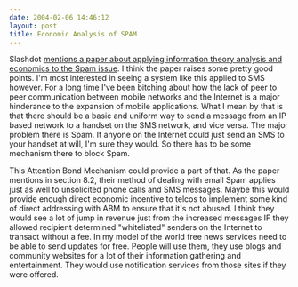 ```yaml
---
date: 2004-02-06 14:46:12
layout: post
title: Economic Analysis of SPAM
---
```


Slashdot [mentions a paper about applying information theory analysis and economics to the Spam issue](http://slashdot.org/article.pl?sid=04/02/06/141221). I think the paper raises some pretty good points. I'm most interested in seeing a system like this applied to SMS however. For a long time I've been bitching about how the lack of peer to peer communication between mobile networks and the Internet is a major hinderance to the expansion of mobile applications. What I mean by that is that there should be a basic and uniform way to send a message from an IP based network to a handset on the SMS network, and vice versa. The major problem there is Spam. If anyone on the Internet could just send an SMS to your handset at will, I'm sure they would. So there has to be some mechanism there to block Spam.

This Attention Bond Mechanism could provide a part of that. As the paper mentions in section 8.2, their method of dealing with email Spam applies just as well to unsolicited phone calls and SMS messages. Maybe this would provide enough direct economic incentive to telcos to implement some kind of direct addressing with ABM to ensure that it's not abused. I think they would see a lot of jump in revenue just from the increased messages IF they allowed recipient determined "whitelisted" senders on the Internet to transact without a fee. In my model of the world free news services need to be able to send updates for free. People will use them, they use blogs and community websites for a lot of their information gathering and entertainment. They would use notification services from those sites if they were offered.
